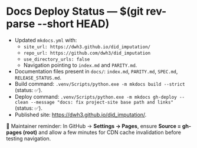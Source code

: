# Docs Deploy Status — $(git rev-parse --short HEAD)

- Updated `mkdocs.yml` with:
  - `site_url: https://dwh3.github.io/did_imputation/`
  - `repo_url: https://github.com/dwh3/did_imputation`
  - `use_directory_urls: false`
  - Navigation pointing to `index.md` and `PARITY.md`.
- Documentation files present in `docs/`: `index.md`, `PARITY.md`, `SPEC.md`, `RELEASE_STATUS.md`.
- Build command: `.venv/Scripts/python.exe -m mkdocs build --strict` (status: ✅).
- Deploy command: `.venv/Scripts/python.exe -m mkdocs gh-deploy --clean --message "docs: fix project-site base path and links"` (status: ✅).
- Published site: <https://dwh3.github.io/did_imputation/>.

📌 Maintainer reminder: In GitHub → **Settings → Pages**, ensure **Source = gh-pages (root)** and allow a few minutes for CDN cache invalidation before testing navigation.
